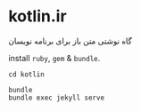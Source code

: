 # kotlin.ir

گاه نوشتی متن باز برای برنامه نویسان

install `ruby`, `gem` & `bundle`.

```
cd kotlin

bundle
bundle exec jekyll serve

```
